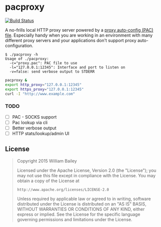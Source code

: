 pacproxy
========

[![Build Status](https://travis-ci.org/williambailey/pacproxy.svg)](https://travis-ci.org/williambailey/pacproxy)

A no-frills local HTTP proxy server powered by a [proxy auto-config (PAC) file](https://web.archive.org/web/20070602031929/http://wp.netscape.com/eng/mozilla/2.0/relnotes/demo/proxy-live.html). Especially handy when you are working in an environment with many different proxy servers and your applications don't support proxy auto-configuration.

```
$ ./pacproxy -h
Usage of ./pacproxy:
  -c="proxy.pac": PAC file to use
  -l="127.0.0.1:12345": Interface and port to listen on
  -v=false: send verbose output to STDERR
```

```bash
pacproxy &
export http_proxy="127.0.0.1:12345"
export https_proxy="127.0.0.1:12345"
curl -I "http://www.example.com"
```

### TODO

- [ ] PAC - SOCKS support
- [ ] Pac lookup via cli
- [ ] Better verbose output
- [ ] HTTP stats/lookup/admin UI

## License

> Copyright 2015 William Bailey
>
> Licensed under the Apache License, Version 2.0 (the "License");
> you may not use this file except in compliance with the License.
> You may obtain a copy of the License at
>
>     http://www.apache.org/licenses/LICENSE-2.0
>
> Unless required by applicable law or agreed to in writing, software
> distributed under the License is distributed on an "AS IS" BASIS,
> WITHOUT WARRANTIES OR CONDITIONS OF ANY KIND, either express or implied.
> See the License for the specific language governing permissions and
> limitations under the License.
